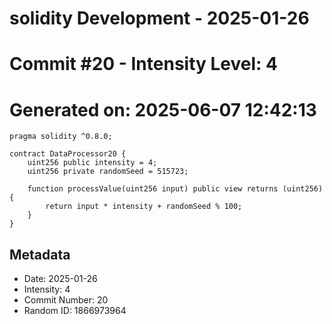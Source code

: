 ﻿# solidity Development - 2025-01-26
# Commit #20 - Intensity Level: 4
# Generated on: 2025-06-07 12:42:13
```solidity
pragma solidity ^0.8.0;

contract DataProcessor20 {
    uint256 public intensity = 4;
    uint256 private randomSeed = 515723;

    function processValue(uint256 input) public view returns (uint256) {
        return input * intensity + randomSeed % 100;
    }
}
```
## Metadata
- Date: 2025-01-26
- Intensity: 4
- Commit Number: 20
- Random ID: 1866973964
